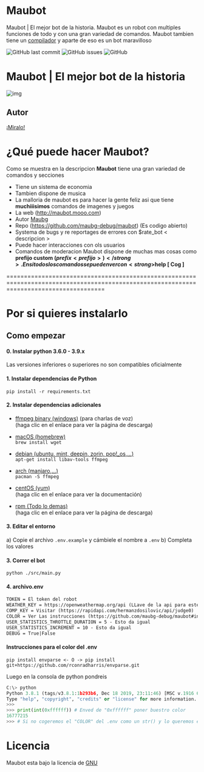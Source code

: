 # Maubot

Maubot | El mejor bot de la historia. Maubot es un robot con multiples funciones de todo y con una gran variedad de comandos.
Maubot tambien tiene un [compilador](http://maubot.mooo.com/maucompilador) y aparte de eso es un bot maravilloso

![GitHub last commit](https://img.shields.io/github/last-commit/maubg-debug/maubot?style=for-the-badge)
![GitHub issues](https://img.shields.io/github/issues-raw/maubg-debug/maubot?style=for-the-badge)
![GitHub](https://img.shields.io/github/license/maubg-debug/maubot?style=for-the-badge)  

# Maubot | El mejor bot de la historia

![img](https://raw.github.com/maubg-debug/maubot/blob/main/docs/Maubot-banner.jpg)

## Autor
[¡Miralo!](https://github.com/maubg-debug/maubot/blob/main/AUTOR.md)

# ¿Qué puede hacer Maubot?
Como se muestra en la descripcion <strong>Maubot</strong> tiene una gran variedad de comandos y secciones

* Tiene un sistema de economia
* Tambien dispone de musica
* La malloria de maubot es para hacer la gente feliz asi que tiene <strong>muchiiisimos</strong> comandos de imagenes y juegos
* La web (http://maubot.mooo.com)
* Autor [Maubg](https://github.com/maubg-debug/maubot/blob/main/AUTOR.md)
* Repo (https://github.com/maubg-debug/maubot) (Es codigo abierto)
* Systema de bugs y re reportages de errores con $rate_bot < descripcion > 
* Puede hacer interacciones con ols usuarios
* Comandos de moderacion
Maubot dispone de muchas mas cosas como <strong>prefijo custom ($prefix < prefijo >)</strong>. En si todos los comandos se pueden ver con <strong>$help [ Cog ]</strong>

========================================================================================================================================

# Por si quieres instalarlo

## Como empezar

#### 0. Instalar python 3.6.0 - 3.9.x
Las versiones inferiores o superiores no son compatibles oficialmente

#### 1. Instalar dependencias de Python
```
pip install -r requirements.txt
```

#### 2. Instalar dependencias adicionales
- [ffmpeg binary (windows)](https://ffmpeg.org/download.html) (para charlas de voz)  
(haga clic en el enlace para ver la página de descarga)

- [macOS (homebrew)](https://formulae.brew.sh/formula/ffmpeg#default)  
```brew install wget```

- [debian (ubuntu, mint, deepin, zorin, pop!_os,...)](https://wiki.debian.org/ffmpeg)  
```apt-get install libav-tools ffmpeg```

- [arch (manjaro,...)](https://www.archlinux.org/packages/extra/x86_64/ffmpeg/)  
```pacman -S ffmpeg```

- [centOS (yum)](https://linuxize.com/post/how-to-install-ffmpeg-on-centos-8/)  
(haga clic en el enlace para ver la documentación)

- [rpm (Todo lo demas)](https://rpmfind.net/linux/rpm2html/search.php?query=ffmpeg)  
(haga clic en el enlace para ver la página de descarga)

#### 3. Editar el entorno
a) Copie el archivo `.env.example` y cámbiele el nombre a `.env`
b) Completa los valores

#### 3. Correr el bot
```shell
python ./src/main.py
```

#### 4. archivo.env
```txt
TOKEN = El token del robot
WEATHER_KEY = https://openweathermap.org/api (LLave de la api para este bot)
COMP_KEY = Visitar (https://rapidapi.com/hermanzdosilovic/api/judge0)
COLOR = Ver Las instrucciones (https://github.com/maubg-debug/maubot#instrucciones-para-el-color-del-env)
USER_STATISTICS_THROTTLE_DURATION = 5 - Esto da igual
USER_STATISTICS_INCREMENT = 10 - Esto da igual
DEBUG = True|False
```
#### Instrucciones para el color del .env
```shell
pip install envparse <- O -> pip install git+https://github.com/rconradharris/envparse.git
```
Luego en la consola de python pondreis
```python
C:\> python
Python 3.8.1 (tags/v3.8.1:1b293b6, Dec 18 2019, 23:11:46) [MSC v.1916 64 bit (AMD64)] on win32
Type "help", "copyright", "credits" or "license" for more information.
>>>
>>> print(int(0xffffff)) # Enved de "0xffffff" poner buestro color
16777215
>>> # Si no cogeremos el "COLOR" del .env como un str() y lo queremos en int() para el embed
```

# Licencia 
Maubot esta bajo la licencia de [GNU](https://github.com/maubg-debug/maubot/blob/main/README.md)
